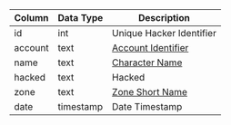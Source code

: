 | Column  | Data Type | Description                                                                   |
| ------- | --------- | ----------------------------------------------------------------------------- |
| id      | int       | Unique Hacker Identifier                                                      |
| account | text      | [Account Identifier](account.md)                                              |
| name    | text      | [Character Name](character_data.md)                                           |
| hacked  | text      | Hacked                                                                        |
| zone    | text      | [Zone Short Name](https://eqemu.gitbook.io/server/categories/zones/zone-list) |
| date    | timestamp | Date Timestamp                                                                |